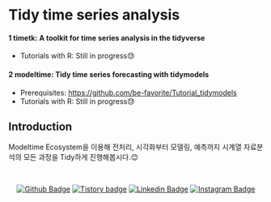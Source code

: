 # Tidy time series analysis

#### 1 timetk: A toolkit for time series analysis in the tidyverse
* Tutorials with R: Still in progress😓
#### 2 modeltime: Tidy time series forecasting with tidymodels
* Prerequisites: https://github.com/be-favorite/Tutorial_tidymodels
* Tutorials with R: Still in progress😓

## Introduction
Modeltime Ecosystem을 이용해 전처리, 시각화부터 모델링, 예측까지 시계열 자료분석의 모든 과정을 Tidy하게 진행해봅시다.:blush:

<br>

<div align=center>
 
[![Github Badge](http://img.shields.io/badge/-Github%20profile-black?style=flat-square&logo=github&link=https://github.com/be-favorite)](https://github.com/be-favorite) 
[![Tistory badge](https://img.shields.io/badge/-Tistory%20blog-yellow?style=flat-square&logo=Blogger&link=https://be-favorite.tistory.com/)](https://be-favorite.tistory.com/) 
[![Linkedin Badge](https://img.shields.io/badge/-LinkedIn-blue?style=flat-square&logo=Linkedin&logoColor=white&link=https://www.linkedin.com/in/taemo-bang-8b9999184/)](https://www.linkedin.com/in/taemo-bang-8b9999184/) 
[![Instagram Badge](https://img.shields.io/badge/-Instagram-dd2a7b?style=flat-square&logo=instagram&logoColor=white&link=https://www.instagram.com/qkdxoah/)](https://www.instagram.com/qkdxoah/) 

</div>
